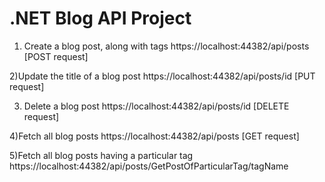 # .NET Blog API Project

1) Create a blog post, along with tags
https://localhost:44382/api/posts [POST request]

2)Update the title of a blog post
https://localhost:44382/api/posts/id [PUT request]

3) Delete a blog post
https://localhost:44382/api/posts/id [DELETE request]

4)Fetch all blog posts
https://localhost:44382/api/posts [GET request]

5)Fetch all blog posts having a particular tag
https://localhost:44382/api/posts/GetPostOfParticularTag/tagName








